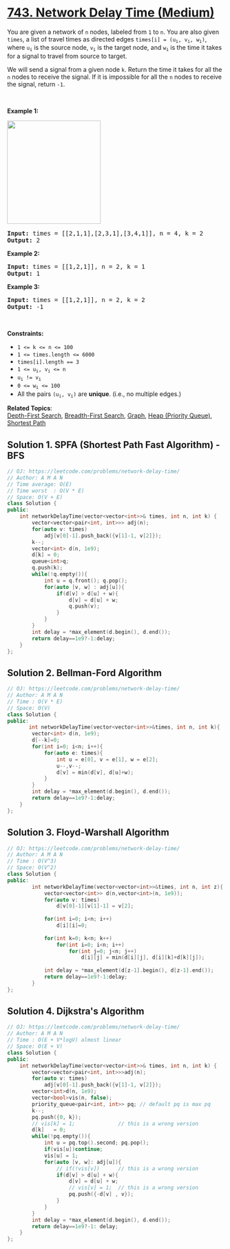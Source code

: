 # [743. Network Delay Time (Medium)](https://leetcode.com/problems/network-delay-time/)

<p>You are given a network of <code>n</code> nodes, labeled from <code>1</code> to <code>n</code>. You are also given <code>times</code>, a list of travel times as directed edges <code>times[i] = (u<sub>i</sub>, v<sub>i</sub>, w<sub>i</sub>)</code>, where <code>u<sub>i</sub></code> is the source node, <code>v<sub>i</sub></code> is the target node, and <code>w<sub>i</sub></code> is the time it takes for a signal to travel from source to target.</p>

<p>We will send a signal from a given node <code>k</code>. Return the time it takes for all the <code>n</code> nodes to receive the signal. If it is impossible for all the <code>n</code> nodes to receive the signal, return <code>-1</code>.</p>

<p>&nbsp;</p>
<p><strong>Example 1:</strong></p>
<img alt="" src="https://assets.leetcode.com/uploads/2019/05/23/931_example_1.png" style="width: 217px; height: 239px;">
<pre><strong>Input:</strong> times = [[2,1,1],[2,3,1],[3,4,1]], n = 4, k = 2
<strong>Output:</strong> 2
</pre>

<p><strong>Example 2:</strong></p>

<pre><strong>Input:</strong> times = [[1,2,1]], n = 2, k = 1
<strong>Output:</strong> 1
</pre>

<p><strong>Example 3:</strong></p>

<pre><strong>Input:</strong> times = [[1,2,1]], n = 2, k = 2
<strong>Output:</strong> -1
</pre>

<p>&nbsp;</p>
<p><strong>Constraints:</strong></p>

<ul>
	<li><code>1 &lt;= k &lt;= n &lt;= 100</code></li>
	<li><code>1 &lt;= times.length &lt;= 6000</code></li>
	<li><code>times[i].length == 3</code></li>
	<li><code>1 &lt;= u<sub>i</sub>, v<sub>i</sub> &lt;= n</code></li>
	<li><code>u<sub>i</sub> != v<sub>i</sub></code></li>
	<li><code>0 &lt;= w<sub>i</sub> &lt;= 100</code></li>
	<li>All the pairs <code>(u<sub>i</sub>, v<sub>i</sub>)</code> are <strong>unique</strong>. (i.e., no multiple edges.)</li>
</ul>


**Related Topics**:  
[Depth-First Search](https://leetcode.com/tag/depth-first-search/), [Breadth-First Search](https://leetcode.com/tag/breadth-first-search/), [Graph](https://leetcode.com/tag/graph/), [Heap (Priority Queue)](https://leetcode.com/tag/heap-priority-queue/), [Shortest Path](https://leetcode.com/tag/shortest-path/)

## Solution 1. SPFA (Shortest Path Fast Algorithm) - BFS

```cpp
// OJ: https://leetcode.com/problems/network-delay-time/
// Author: A M A N
// Time average: O(E)
// Time worst  : O(V * E) 
// Space: O(V + E)
class Solution {
public:
    int networkDelayTime(vector<vector<int>>& times, int n, int k) {
        vector<vector<pair<int, int>>> adj(n);
        for(auto v: times)
            adj[v[0]-1].push_back({v[1]-1, v[2]});
        k--;
        vector<int> d(n, 1e9);
        d[k] = 0;
        queue<int>q;
        q.push(k);
        while(!q.empty()){
            int u = q.front(); q.pop();
            for(auto [v, w] : adj[u]){
                if(d[v] > d[u] + w){
                    d[v] = d[u] + w;
                    q.push(v);
                }
            }
        }
        int delay = *max_element(d.begin(), d.end());
        return delay==1e9?-1:delay;
    }
};
```


## Solution 2. Bellman-Ford Algorithm

```cpp
// OJ: https://leetcode.com/problems/network-delay-time/
// Author: A M A N
// Time : O(V * E)
// Space: O(V)
class Solution {
public:
       int networkDelayTime(vector<vector<int>>&times, int n, int k){
        vector<int> d(n, 1e9);
        d[--k]=0;
        for(int i=0; i<n; i++){
            for(auto e: times){
                int u = e[0], v = e[1], w = e[2];
                u--,v--;
                d[v] = min(d[v], d[u]+w);
            }
        }
        int delay = *max_element(d.begin(), d.end());
        return delay==1e9?-1:delay;
    }
};
```

## Solution 3. Floyd-Warshall Algorithm

```cpp
// OJ: https://leetcode.com/problems/network-delay-time/
// Author: A M A N
// Time : O(V^3)
// Space: O(V^2)
class Solution {
public:
        int networkDelayTime(vector<vector<int>>&times, int n, int z){
            vector<vector<int>> d(n,vector<int>(n, 1e9));
            for(auto v: times)
                d[v[0]-1][v[1]-1] = v[2];
            
            for(int i=0; i<n; i++)
                d[i][i]=0;
            
            for(int k=0; k<n; k++)
                for(int i=0; i<n; i++)
                    for(int j=0; j<n; j++)
                        d[i][j] = min(d[i][j], d[i][k]+d[k][j]);
            
            int delay = *max_element(d[z-1].begin(), d[z-1].end());
            return delay==1e9?-1:delay;
        }
};
```

## Solution 4. Dijkstra's Algorithm

```cpp
// OJ: https://leetcode.com/problems/network-delay-time/
// Author: A M A N
// Time : O(E + V*logV) almost linear
// Space: O(E + V)
class Solution {
public:
    int networkDelayTime(vector<vector<int>>& times, int n, int k) {
        vector<vector<pair<int, int>>>adj(n);
        for(auto v: times)
            adj[v[0]-1].push_back({v[1]-1, v[2]});
        vector<int>d(n, 1e9);
        vector<bool>vis(n, false);
        priority_queue<pair<int, int>> pq; // default pq is max pq
        k--;
        pq.push({0, k});
        // vis[k] = 1;              // this is a wrong version
        d[k]   = 0;
        while(!pq.empty()){
            int u = pq.top().second; pq.pop();
            if(vis[u])continue;
            vis[u] = 1;
            for(auto [v, w]: adj[u]){
                // if(!vis[v])      // this is a wrong version
                if(d[v] > d[u] + w){ 
                    d[v] = d[u] + w;
                    // vis[v] = 1;  // this is a wrong version 
                    pq.push({-d[v] , v}); 
                }
            }
        }
        int delay = *max_element(d.begin(), d.end());
        return delay==1e9?-1: delay;
    }
};
```